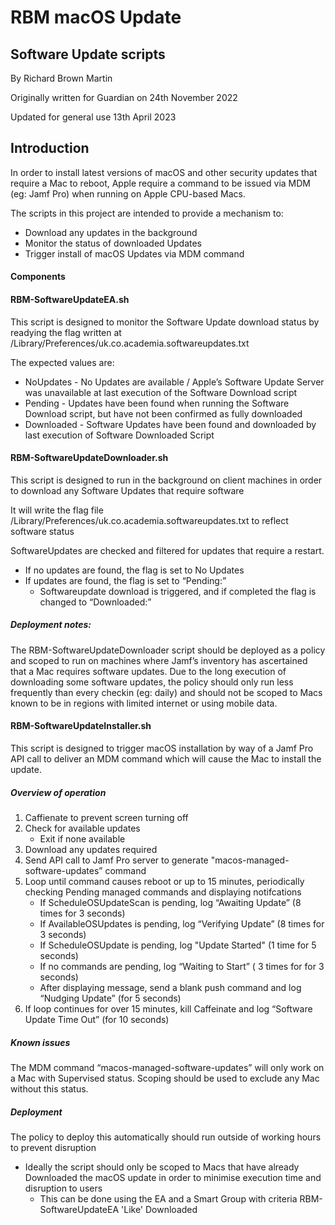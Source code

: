 # RBM macOS Update

## Software Update scripts

By Richard Brown Martin

Originally written for Guardian on 24th November 2022

Updated for general use 13th April 2023

## Introduction

In order to install latest versions of macOS and other security updates that require a Mac to reboot, Apple require a command to be issued via MDM (eg: Jamf Pro) when running on Apple CPU-based Macs.

The scripts in this project are intended to provide a mechanism to:
- 	Download any updates in the background
- 	Monitor the status of downloaded Updates
- 	Trigger install of macOS Updates via MDM command

#### Components

#### RBM-SoftwareUpdateEA.sh

This script is designed to monitor the Software Update download status by readying the flag written at /Library/Preferences/uk.co.academia.softwareupdates.txt

The expected values are:

- NoUpdates	-	No Updates are available / Apple’s Software Update Server was unavailable at last execution of the Software Download script
- Pending	-	Updates have been found when running the Software Download script, but have not been confirmed as fully downloaded
- Downloaded 	-	Software Updates have been found and downloaded by last execution of Software Downloaded Script

#### RBM-SoftwareUpdateDownloader.sh

This script is designed to run in the background on client machines in order to download any Software Updates that require software 

It will write the flag file /Library/Preferences/uk.co.academia.softwareupdates.txt to reflect software status

SoftwareUpdates are checked and filtered for updates that require a restart.
- If no updates are found, the flag is set to No Updates
- If updates are found, the flag is set to “Pending:” 
	- Softwareupdate download is triggered, and if completed the flag is changed to “Downloaded:”

##### Deployment notes: 
The RBM-SoftwareUpdateDownloader script should be deployed as a policy and scoped to run on machines where Jamf’s inventory has ascertained that a Mac requires software updates. 
Due to the long execution of downloading some software updates, the policy should only run less frequently than every checkin (eg: daily) and should not be scoped to Macs known to be in regions with limited internet or using mobile data.

#### RBM-SoftwareUpdateInstaller.sh

This script is designed to trigger macOS installation by way of a Jamf Pro API call to deliver an MDM command which will cause the Mac to install the update.

##### Overview of operation

1. Caffienate to prevent screen turning off
1. Check for available updates 
	- Exit if none available
1. Download any updates required
1. Send API call to Jamf Pro server to generate "macos-managed-software-updates” command
1. Loop until command causes reboot or up to 15 minutes, periodically checking Pending managed commands and displaying notifcations
	- If ScheduleOSUpdateScan is pending, log “Awaiting Update” (8 times for 3 seconds)
	- If AvailableOSUpdates is pending, log “Verifying Update” (8 times for 3 seconds)
	- If ScheduleOSUpdate is pending, log "Update Started" (1 time for 5 seconds)
	- If no commands are pending, log “Waiting to Start” ( 3 times for for 3 seconds)
	- After displaying message, send a blank push command and log “Nudging Update” (for 5 seconds)
1. If loop continues for over 15 minutes, kill Caffeinate and log “Software Update Time Out” (for 10 seconds)

##### Known issues

The MDM command “macos-managed-software-updates”  will only work on a Mac with Supervised status. Scoping should be used to exclude any Mac without this status.

##### Deployment

The policy to deploy this automatically should run outside of working hours to prevent disruption

- Ideally the script should only be scoped to Macs that have already Downloaded the macOS update in order to minimise execution time and disruption to users
	- This can be done using the EA and a Smart Group with criteria RBM-SoftwareUpdateEA 'Like' Downloaded















